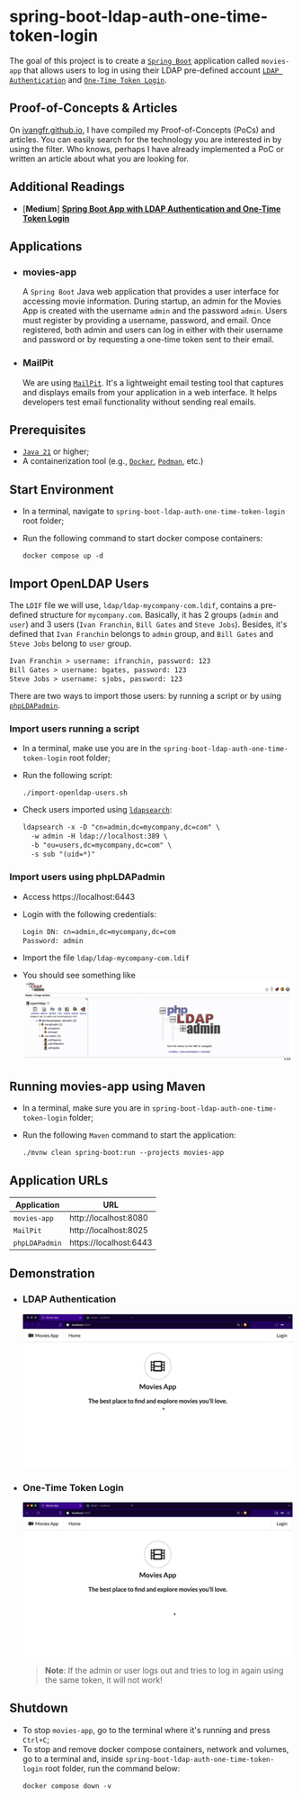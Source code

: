 # spring-boot-ldap-auth-one-time-token-login

The goal of this project is to create a [`Spring Boot`](https://docs.spring.io/spring-boot/index.html) application called `movies-app` that allows users to log in using their LDAP pre-defined account [`LDAP Authentication`](https://docs.spring.io/spring-security/reference/servlet/authentication/passwords/ldap.html) and [`One-Time Token Login`](https://docs.spring.io/spring-security/reference/servlet/authentication/onetimetoken.html).

## Proof-of-Concepts & Articles

On [ivangfr.github.io](https://ivangfr.github.io), I have compiled my Proof-of-Concepts (PoCs) and articles. You can easily search for the technology you are interested in by using the filter. Who knows, perhaps I have already implemented a PoC or written an article about what you are looking for.

## Additional Readings

- \[**Medium**\] [**Spring Boot App with LDAP Authentication and One-Time Token Login**](https://medium.com/@ivangfr/spring-boot-app-with-ldap-authentication-and-one-time-token-login-085bb547d877)

## Applications

- ### movies-app

  A `Spring Boot` Java web application that provides a user interface for accessing movie information. During startup, an admin for the Movies App is created with the username `admin` and the password `admin`. Users must register by providing a username, password, and email. Once registered, both admin and users can log in either with their username and password or by requesting a one-time token sent to their email.

- ### MailPit

  We are using [`MailPit`](https://mailpit.axllent.org/). It's a lightweight email testing tool that captures and displays emails from your application in a web interface. It helps developers test email functionality without sending real emails.

## Prerequisites

- [`Java 21`](https://www.oracle.com/java/technologies/downloads/#java21) or higher;
- A containerization tool (e.g., [`Docker`](https://www.docker.com), [`Podman`](https://podman.io), etc.)

## Start Environment

- In a terminal, navigate to `spring-boot-ldap-auth-one-time-token-login` root folder;

- Run the following command to start docker compose containers:
  ```
  docker compose up -d
  ```

## Import OpenLDAP Users

The `LDIF` file we will use, `ldap/ldap-mycompany-com.ldif`, contains a pre-defined structure for `mycompany.com`. Basically, it has 2 groups (`admin` and `user`) and 3 users (`Ivan Franchin`, `Bill Gates` and `Steve Jobs`). Besides, it's defined that `Ivan Franchin` belongs to `admin` group, and `Bill Gates` and `Steve Jobs` belong to `user` group.
```
Ivan Franchin > username: ifranchin, password: 123
Bill Gates > username: bgates, password: 123
Steve Jobs > username: sjobs, password: 123
```

There are two ways to import those users: by running a script or by using [`phpLDAPadmin`](https://github.com/leenooks/phpLDAPadmin).

### Import users running a script

- In a terminal, make use you are in the `spring-boot-ldap-auth-one-time-token-login` root folder;

- Run the following script:
  ```
  ./import-openldap-users.sh
  ```

- Check users imported using [`ldapsearch`](https://linux.die.net/man/1/ldapsearch):
  ```
  ldapsearch -x -D "cn=admin,dc=mycompany,dc=com" \
    -w admin -H ldap://localhost:389 \
    -b "ou=users,dc=mycompany,dc=com" \
    -s sub "(uid=*)"
  ```

### Import users using phpLDAPadmin

- Access https://localhost:6443

- Login with the following credentials:
  ```
  Login DN: cn=admin,dc=mycompany,dc=com
  Password: admin
  ```

- Import the file `ldap/ldap-mycompany-com.ldif`

- You should see something like
  ![phpldapadmin](documentation/phpldapadmin.jpg)

## Running movies-app using Maven

- In a terminal, make sure you are in `spring-boot-ldap-auth-one-time-token-login` folder;

- Run the following `Maven` command to start the application:
  ```
  ./mvnw clean spring-boot:run --projects movies-app
  ```

## Application URLs

| Application    | URL                    |
|----------------|------------------------|
| `movies-app`   | http://localhost:8080  |
| `MailPit`      | http://localhost:8025  |
| `phpLDAPadmin` | https://localhost:6443 |

## Demonstration

- ### LDAP Authentication

  ![ldap-authentication](documentation/ldap-authentication.gif)

- ### One-Time Token Login

  ![one-time-token-login](documentation/one-time-token-login.gif)

  > **Note**: If the admin or user logs out and tries to log in again using the same token, it will not work!

## Shutdown

- To stop `movies-app`, go to the terminal where it's running and press `Ctrl+C`;
- To stop and remove docker compose containers, network and volumes, go to a terminal and, inside `spring-boot-ldap-auth-one-time-token-login` root folder, run the command below:
  ```
  docker compose down -v
  ```
